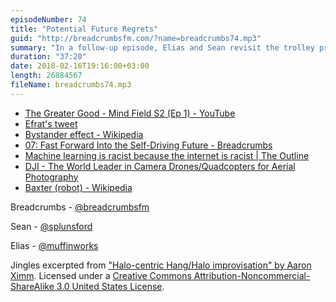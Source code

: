 ```yaml
---
episodeNumber: 74
title: "Potential Future Regrets"
guid: "http://breadcrumbsfm.com/?name=breadcrumbs74.mp3"
summary: "In a follow-up episode, Elias and Sean revisit the trolley problem after watching a video in which it was simulated and tested."
duration: "37:20"
date: 2018-02-16T19:16:00+03:00
length: 26884567
fileName: breadcrumbs74.mp3
---
```


- [The Greater Good - Mind Field S2 (Ep 1) - YouTube](https://www.youtube.com/watch?v=1sl5KJ69qiA&feature=share)
- [Efrat's tweet](https://twitter.com/efrataitel/status/958440458748858369)
- [Bystander effect - Wikipedia](https://en.wikipedia.org/wiki/Bystander_effect)
- [07: Fast Forward Into the Self-Driving Future - Breadcrumbs](https://breadcrumbs.fm/7/)
- [Machine learning is racist because the internet is racist | The Outline](https://theoutline.com/post/1439/machine-learning-is-racist-because-the-internet-is-racist?zd=1&zi=lvl7xvop)
- [DJI - The World Leader in Camera Drones/Quadcopters for Aerial Photography](https://www.dji.com/phantom)
- [Baxter (robot) - Wikipedia](https://en.wikipedia.org/wiki/Baxter_%28robot%29)

Breadcrumbs - [@breadcrumbsfm](https://twitter.com/breadcrumbsfm)

Sean - [@splunsford](https://twitter.com/splunsford)

Elias - [@muffinworks](https://twitter.com/muffinworks)

Jingles excerpted from ["Halo-centric Hang/Halo improvisation" by Aaron Ximm](http://freemusicarchive.org/music/aaron_ximm/handpans_and_the_hang/). Licensed under a [Creative Commons Attribution-Noncommercial-ShareAlike 3.0 United States License](http://creativecommons.org/licenses/by-nc-sa/3.0/us/).